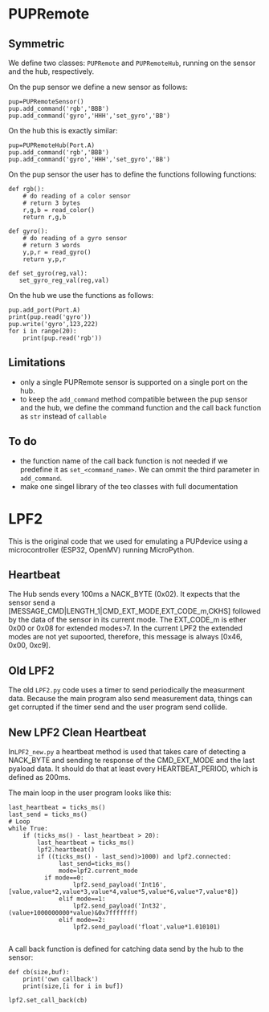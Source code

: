 # PUPRemote

## Symmetric

We define two classes: `PUPRemote` and `PUPRemoteHub`, running on the sensor and the hub, respectively.

On the pup sensor we define a new sensor as follows:
```
pup=PUPRemoteSensor()
pup.add_command('rgb','BBB')
pup.add_command('gyro','HHH','set_gyro','BB')
```

On the hub this is exactly similar:
```
pup=PUPRemoteHub(Port.A)
pup.add_command('rgb','BBB')
pup.add_command('gyro','HHH','set_gyro','BB')
```

On the pup sensor the user has to define the functions following functions:
```
def rgb():
    # do reading of a color sensor
    # return 3 bytes
    r,g,b = read_color()
    return r,g,b

def gyro():
    # do reading of a gyro sensor
    # return 3 words
    y,p,r = read_gyro()
    return y,p,r

def set_gyro(reg,val):
   set_gyro_reg_val(reg,val)
```

On the hub we use the functions as follows:
```
pup.add_port(Port.A)
print(pup.read('gyro'))
pup.write('gyro',123,222)
for i in range(20):
    print(pup.read('rgb'))
```

## Limitations
- only a single PUPRemote sensor is supported on a single port on the hub.
- to keep the `add_command` method compatible between the pup sensor and the hub, we define the command function and the call back function as `str` instead of `callable`


## To do
- the function name of the call back function is not needed if we predefine it as `set_<command_name>`. We can ommit the third parameter in `add_command`.
- make one singel library of the teo classes with full documentation
  
# LPF2
This is the original code that we used for emulating a PUPdevice using a microcontroller (ESP32, OpenMV) running MicroPython.

## Heartbeat
The Hub sends every 100ms a NACK_BYTE (0x02). It expects that the sensor send a [MESSAGE_CMD|LENGTH_1|CMD_EXT_MODE,EXT_CODE_m,CKHS] followed by the data of the sensor in its current mode. The EXT_CODE_m is ether 0x00 or 0x08 for extended modes>7. In the current LPF2 the extended modes are not yet supoorted, therefore, this message is always [0x46, 0x00, 0xc9].

## Old LPF2
The old `LPF2.py` code uses a timer to send periodically the measurment data. Because the main program also send measurement data, things can get corrupted if the timer send and the user program send collide.

## New LPF2 Clean Heartbeat
In`LPF2_new.py` a heartbeat method is used that takes care of detecting a NACK_BYTE and sending te response of the CMD_EXT_MODE and the last pyaload data. It should do that at least every HEARTBEAT_PERIOD, which is defined as 200ms.

The main loop in the user program looks like this:

```
last_heartbeat = ticks_ms()
last_send = ticks_ms()
# Loop
while True:
    if (ticks_ms() - last_heartbeat > 20):
        last_heartbeat = ticks_ms()
        lpf2.heartbeat()
        if ((ticks_ms() - last_send)>1000) and lpf2.connected:
              last_send=ticks_ms()
              mode=lpf2.current_mode
	      if mode==0:
                  lpf2.send_payload('Int16',[value,value*2,value*3,value*4,value*5,value*6,value*7,value*8])
              elif mode==1:
                  lpf2.send_payload('Int32',(value+1000000000*value)&0x7fffffff)
              elif mode==2:
                  lpf2.send_payload('float',value*1.010101)
          
```

A call back function is defined for catching data send by the hub to the sensor:

```
def cb(size,buf):
    print('own callback')
    print(size,[i for i in buf])

lpf2.set_call_back(cb)

```
